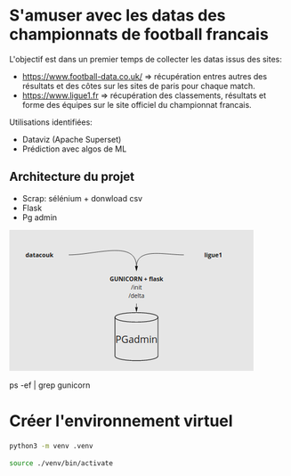 # S'amuser avec les datas des championnats de football francais

L'objectif est dans un premier temps de collecter les datas issus des sites:
- https://www.football-data.co.uk/ => récupération entres autres des résultats et des côtes sur les sites de paris pour chaque match.
- https://www.ligue1.fr => récupération des classements, résultats et forme des équipes sur le site officiel du championnat francais.

Utilisations identifiées:
- Dataviz (Apache Superset)
- Prédiction avec algos de ML

## Architecture du projet

- Scrap: sélénium + donwload csv 
- Flask 
- Pg admin

![Architecture du projet](./images/architecture_betai.png)


ps -ef  | grep gunicorn


# Créer l'environnement virtuel 
```bash
python3 -m venv .venv
```

```bash
source ./venv/bin/activate
```

